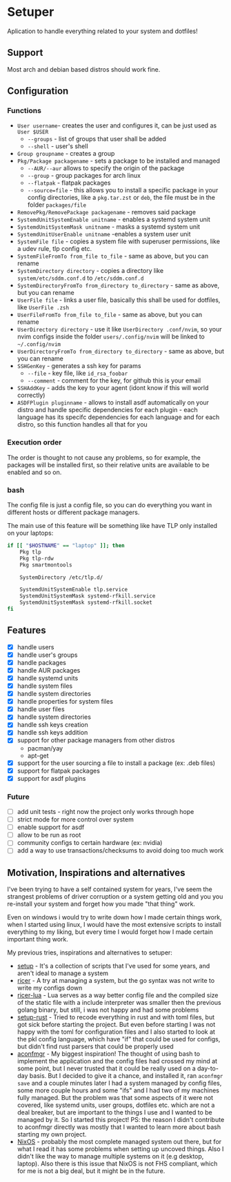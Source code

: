 # Setuper

Aplication to handle everything related to your system and dotfiles!

## Support

Most arch and debian based distros should work fine.

## Configuration

### Functions

- `User username`- creates the user and configures it, can be just used as `User $USER`
    - `--groups` - list of groups that user shall be added
    - `--shell` - user's shell
- `Group groupname` - creates a group
- `Pkg/Package packagename` - sets a package to be installed and managed
    - `--AUR/--aur` allows to specify the origin of the package
    - `--group` - group packages for arch linux
    - `--flatpak` - flatpak packages
    - `--source=file` - this allows you to install a specific package in your config directories, like a `pkg.tar.zst` or `deb`, the file must be in the folder `packages/file`
- `RemovePkg/RemovePackage packagename` - removes said package
- `SystemdUnitSystemEnable unitname` - enables a systemd system unit
- `SystemdUnitSystemMask unitname` - masks a systemd system unit
- `SystemdUnitUserEnable unitname` -enables a system user unit
- `SystemFile file` - copies a system file with superuser permissions, like a udev rule, tlp config etc.
- `SystemFileFromTo from_file to_file` - same as above, but you can rename
- `SystemDirectory directory` - copies a directory like `system/etc/sddm.conf.d` to `/etc/sddm.conf.d`
- `SystemDirectoryFromTo from_directory to_directory` - same as above, but you can rename
- `UserFile file` - links a user file, basically this shall be used for dotfiles, like `UserFile .zsh`
- `UserFileFromTo from_file to_file` - same as above, but you can rename
- `UserDirectory directory` - use it like `UserDirectory .conf/nvim`, so your nvim configs inside the folder `users/.config/nvim` will be linked to `~/.config/nvim`
- `UserDirectoryFromTo from_directory to_directory` - same as above, but you can rename
- `SSHGenKey` - generates a ssh key for params
    - `--file` - key file, like `id_rsa_foobar`
    - `--comment` - comment for the key, for github this is your email
- `SSHAddKey` - adds the key to your agent (idont know if this will world correctly)
- `ASDFPlugin pluginname` - allows to install asdf automatically on your distro and handle specific dependencies for each plugin - each language has its specifc dependencies for each language and for each distro, so this function handles all that for you

### Execution order

The order is thought to not cause any problems, so for example, the packages will be installed first, so their relative units are available to be enabled and so on.

<!-- TODO: put order here -->

### bash

The config file is just a config file, so you can do everything you want in different hosts or different package managers.

The main use of this feature will be something like have TLP only installed on your laptops:

```bash
if [[ "$HOSTNAME" == "laptop" ]]; then
    Pkg tlp
    Pkg tlp-rdw
    Pkg smartmontools

    SystemDirectory /etc/tlp.d/

    SystemdUnitSystemEnable tlp.service
    SystemdUnitSystemMask systemd-rfkill.service
    SystemdUnitSystemMask systemd-rfkill.socket
fi
```

## Features

- [X] handle users
- [X] handle user's groups
- [X] handle packages
- [X] handle AUR packages
- [X] handle systemd units
- [X] handle system files
- [X] handle system directories
- [X] handle properties for system files
- [X] handle user files
- [X] handle system directories
- [X] handle ssh keys creation
- [X] handle ssh keys addition
- [X] support for other package managers from other distros
    - pacman/yay
    - apt-get
- [X] support for the user sourcing a file to install a package (ex: .deb files)
- [X] support for flatpak packages
- [X] support for asdf plugins

### Future

- [ ] add unit tests - right now the project only works through hope
- [ ] strict mode for more control over system
- [ ] enable support for asdf
- [ ] allow to be run as root
- [ ] community configs to certain hardware (ex: nvidia)
- [ ] add a way to use transactions/checksums to avoid doing too much work

## Motivation, Inspirations and alternatives

I've been trying to have a self contained system for years, I've seem the strangest problems of driver corruption or a system getting old and you you re-install your system and forget how you made "that thing" work.

Even on windows i would try to write down how I made certain things work, when I started using linux, I would have the most extensive scripts to install everything to my liking, but every time I would forget how I made certain important thing work.

My previous tries, inspirations and alternatives to setuper:

- [setup](https://github.com/ogabriel/setup) - It's a collection of scripts that I've used for some years, and aren't ideal to manage a system
- [ricer](https://github.com/ogabriel/ricer) - A try at managing a system, but the go syntax was not write to write my configs down
- [ricer-lua](https://github.com/ogabriel/ricer-lua) - Lua serves as a way better config file and the compiled size of the static file with a include interpreter was smaller then the previous golang binary, but still, i was not happy and had some problems
- [setup-rust](https://github.com/ogabriel/setup-rust) - Tried to recode everything in rust and with toml files, but got sick before starting the project. But even before starting I was not happy with the toml for configuration files and I also started to look at the pkl config language, which have "if" that could be used for configs, but didn't find rust parsers that could be properly used
- [aconfmgr](https://github.com/CyberShadow/aconfmgr) - My biggest inspiration! The thought of using bash to implement the application and the config files had crossed my mind at some point, but I never trusted that it could be really used on a day-to-day basis. But I decided to give it a chance, and installed it, ran `aconfmgr save` and a couple minutes later I had a system managed by config files, some more couple hours and some "ifs" and I had two of my machines fully managed. But the problem was that some aspects of it were not covered, like systemd units, user groups, dotfiles etc. which are not a deal breaker, but are important to the things I use and I wanted to be managed by it. So I started this project! PS: the reason I didn't contribute to aconfmgr directly was mostly that I wanted to learn more about bash starting my own project.
- [NixOS](https://nixos.org/) - probably the most complete managed system out there, but for what I read it has some problems when setting up uncoved things. Also I didn't like the way to manage multiple systems on it (e.g desktop, laptop). Also there is this issue that NixOS is not FHS compliant, which for me is not a big deal, but it might be in the future.
